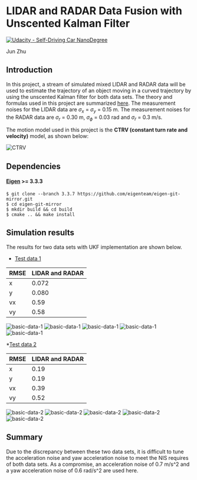 # LIDAR and RADAR Data Fusion with Unscented Kalman Filter
[![Udacity - Self-Driving Car NanoDegree](https://s3.amazonaws.com/udacity-sdc/github/shield-carnd.svg)](http://www.udacity.com/drive)

Jun Zhu

## Introduction

In this project, a stream of simulated mixed LIDAR and RADAR data will be used to estimate the trajectory of an object moving in a curved trajectory by using the unscented Kalman filter for both data sets. The theory and formulas used in this project are summarized [here](../KalmanFilter.pdf). The measurement noises for the LIDAR data are $\sigma_x$ = $\sigma_y$ = 0.15 m. The measurement noises for the RADAR data are $\sigma_r$ = 0.30 m, $\sigma_\phi$ = 0.03 rad and $\sigma_\dot{r}$ = 0.3 m/s. 

The motion model used in this project is the __CTRV (constant turn rate and velocity)__ model, as shown below:

![CTRV](../images_KalmanFilter/CTRV%20model.png)

## Dependencies

#### [Eigen](http://eigen.tuxfamily.org/index.php?title=Main_Page) >= 3.3.3

```shell script
$ git clone --branch 3.3.7 https://github.com/eigenteam/eigen-git-mirror.git
$ cd eigen-git-mirror
$ mkdir build && cd build
$ cmake .. && make install
```

## Simulation results

The results for two data sets with UKF implementation are shown below.

* [Test data 1](./data/sample-laser-radar-measurement-data-1.txt)

RMSE  | LIDAR and RADAR 
-------    | ------------------------
x         |  0.072
y         | 0.080
vx       | 0.59
vy       | 0.58

![basic-data-1](./output/basic-output-1.png)
![basic-data-1](./output/basic-output-1-vx.png)
![basic-data-1](./output/basic-output-1-vy.png)
![basic-data-1](./output/basic-output-1-lidar_NIS.png)
![basic-data-1](./output/basic-output-1-radar_NIS.png)

*[Test data 2](./data/sample-laser-radar-measurement-data-1.txt)

RMSE  | LIDAR and RADAR 
-------    | ------------------------
x         |  0.19
y         | 0.19
vx       | 0.39
vy       | 0.52

![basic-data-2](./output/basic-output-2.png)
![basic-data-2](./output/basic-output-2-vx.png)
![basic-data-2](./output/basic-output-2-vy.png)
![basic-data-2](./output/basic-output-2-lidar_NIS.png)
![basic-data-2](./output/basic-output-2-radar_NIS.png)


## Summary

Due to the discrepancy between these two data sets, it is difficult to tune the acceleration noise and yaw acceleration noise to meet the NIS requires of both data sets. As a compromise, an acceleration noise of 0.7 m/s^2 and a yaw acceleration noise of 0.6 rad/s^2 are used here.
